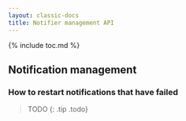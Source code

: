 ```yaml
---
layout: classic-docs
title: Notifier management API
---
```


{% include toc.md %}

## Notification management

### How to restart notifications that have failed

> TODO
{: .tip .todo}
